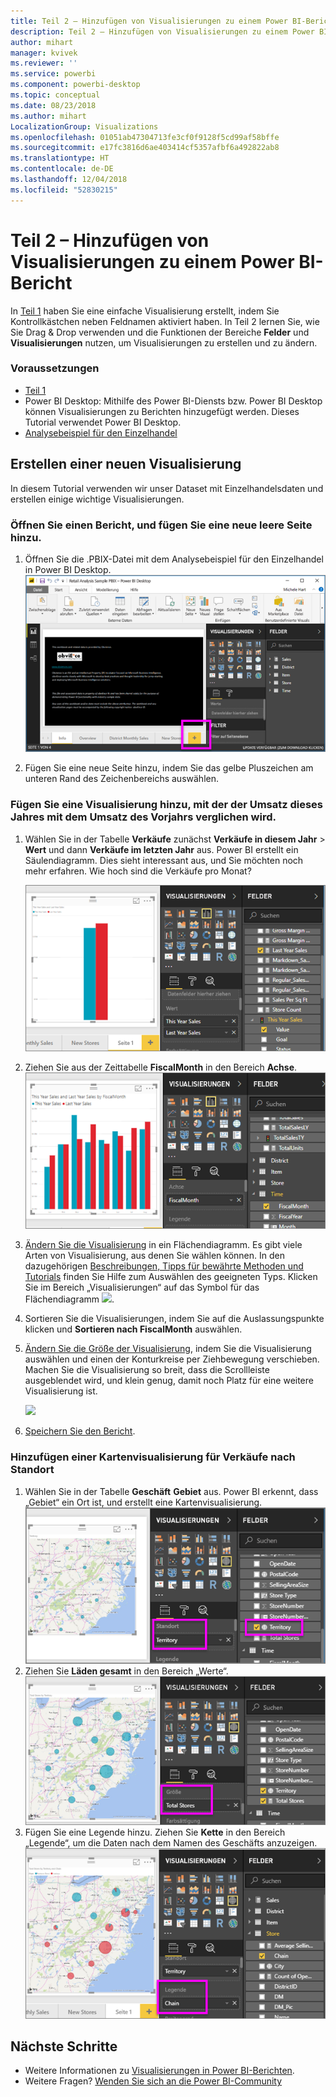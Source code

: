 ```yaml
---
title: Teil 2 – Hinzufügen von Visualisierungen zu einem Power BI-Bericht
description: Teil 2 – Hinzufügen von Visualisierungen zu einem Power BI-Bericht
author: mihart
manager: kvivek
ms.reviewer: ''
ms.service: powerbi
ms.component: powerbi-desktop
ms.topic: conceptual
ms.date: 08/23/2018
ms.author: mihart
LocalizationGroup: Visualizations
ms.openlocfilehash: 01051ab47304713fe3cf0f9128f5cd99af58bffe
ms.sourcegitcommit: e17fc3816d6ae403414cf5357afbf6a492822ab8
ms.translationtype: HT
ms.contentlocale: de-DE
ms.lasthandoff: 12/04/2018
ms.locfileid: "52830215"
---
```

# <a name="part-2-add-visualizations-to-a-power-bi-report"></a>Teil 2 – Hinzufügen von Visualisierungen zu einem Power BI-Bericht
In [Teil 1](power-bi-report-add-visualizations-ii.md) haben Sie eine einfache Visualisierung erstellt, indem Sie Kontrollkästchen neben Feldnamen aktiviert haben.  In Teil 2 lernen Sie, wie Sie Drag &amp; Drop verwenden und die Funktionen der Bereiche **Felder** und **Visualisierungen** nutzen, um Visualisierungen zu erstellen und zu ändern.

### <a name="prerequisites"></a>Voraussetzungen
- [Teil 1](power-bi-report-add-visualizations-ii.md)
- Power BI Desktop: Mithilfe des Power BI-Diensts bzw. Power BI Desktop können Visualisierungen zu Berichten hinzugefügt werden. Dieses Tutorial verwendet Power BI Desktop. 
- [Analysebeispiel für den Einzelhandel](http://download.microsoft.com/download/9/6/D/96DDC2FF-2568-491D-AAFA-AFDD6F763AE3/Retail%20Analysis%20Sample%20PBIX.pbix)

## <a name="create-a-new-visualization"></a>Erstellen einer neuen Visualisierung
In diesem Tutorial verwenden wir unser Dataset mit Einzelhandelsdaten und erstellen einige wichtige Visualisierungen.

### <a name="open-a-report-and-add-a-new-blank-page"></a>Öffnen Sie einen Bericht, und fügen Sie eine neue leere Seite hinzu.
1. Öffnen Sie die .PBIX-Datei mit dem Analysebeispiel für den Einzelhandel in Power BI Desktop. 
   ![](media/power-bi-report-add-visualizations-ii/power-bi-open-desktop.png)   

2. Fügen Sie eine neue Seite hinzu, indem Sie das gelbe Pluszeichen am unteren Rand des Zeichenbereichs auswählen.

### <a name="add-a-visualization-that-looks-at-this-years-sales-compared-to-last-year"></a>Fügen Sie eine Visualisierung hinzu, mit der der Umsatz dieses Jahres mit dem Umsatz des Vorjahrs verglichen wird.
1. Wählen Sie in der Tabelle **Verkäufe** zunächst **Verkäufe in diesem Jahr** > **Wert** und dann **Verkäufe im letzten Jahr** aus. Power BI erstellt ein Säulendiagramm.  Dies sieht interessant aus, und Sie möchten noch mehr erfahren. Wie hoch sind die Verkäufe pro Monat?  
   
   ![](media/power-bi-report-add-visualizations-ii/power-bi-barchart.png)
2. Ziehen Sie aus der Zeittabelle **FiscalMonth** in den Bereich **Achse**.  
   ![](media/power-bi-report-add-visualizations-ii/power-bi-month.png)
3. [Ändern Sie die Visualisierung](power-bi-report-change-visualization-type.md) in ein Flächendiagramm.  Es gibt viele Arten von Visualisierung, aus denen Sie wählen können. In den dazugehörigen [Beschreibungen, Tipps für bewährte Methoden und Tutorials](power-bi-visualization-types-for-reports-and-q-and-a.md) finden Sie Hilfe zum Auswählen des geeigneten Typs. Klicken Sie im Bereich „Visualisierungen“ auf das Symbol für das Flächendiagramm ![](media/power-bi-report-add-visualizations-ii/power-bi-areachart.png).
4. Sortieren Sie die Visualisierungen, indem Sie auf die Auslassungspunkte klicken und **Sortieren nach FiscalMonth** auswählen.
5. [Ändern Sie die Größe der Visualisierung](power-bi-visualization-move-and-resize.md), indem Sie die Visualisierung auswählen und einen der Konturkreise per Ziehbewegung verschieben. Machen Sie die Visualisierung so breit, dass die Scrollleiste ausgeblendet wird, und klein genug, damit noch Platz für eine weitere Visualisierung ist.
   
   ![](media/power-bi-report-add-visualizations-ii/pbi_part2_7b.png)
6. [Speichern Sie den Bericht](../service-report-save.md).

### <a name="add-a-map-visualization-that-looks-at-sales-by-location"></a>Hinzufügen einer Kartenvisualisierung für Verkäufe nach Standort
1. Wählen Sie in der Tabelle **Geschäft** **Gebiet** aus. Power BI erkennt, dass „Gebiet“ ein Ort ist, und erstellt eine Kartenvisualisierung.  
   ![](media/power-bi-report-add-visualizations-ii/power-bi-map.png)
2. Ziehen Sie **Läden gesamt** in den Bereich „Werte“.  
   ![](media/power-bi-report-add-visualizations-ii/power-bi-map2.png)
3. Fügen Sie eine Legende hinzu.  Ziehen Sie **Kette** in den Bereich „Legende“, um die Daten nach dem Namen des Geschäfts anzuzeigen.  
   ![](media/power-bi-report-add-visualizations-ii/power-bi-legend.png)

## <a name="next-steps"></a>Nächste Schritte
* Weitere Informationen zu [Visualisierungen in Power BI-Berichten](power-bi-report-visualizations.md).  
* Weitere Fragen? [Wenden Sie sich an die Power BI-Community](http://community.powerbi.com/)

